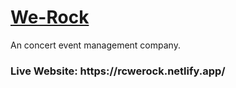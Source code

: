 # [We-Rock](https://rcwerock.netlify.app/)
An concert event management company.
<h3>Live Website: https://rcwerock.netlify.app/</h3> 

